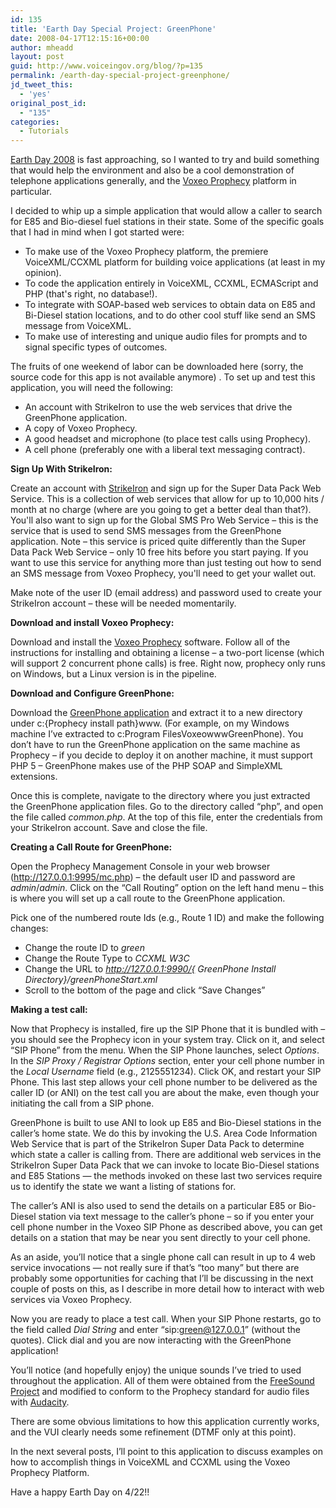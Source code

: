 ```yaml
---
id: 135
title: 'Earth Day Special Project: GreenPhone'
date: 2008-04-17T12:15:16+00:00
author: mheadd
layout: post
guid: http://www.voiceingov.org/blog/?p=135
permalink: /earth-day-special-project-greenphone/
jd_tweet_this:
  - 'yes'
original_post_id:
  - "135"
categories:
  - Tutorials
---
```

[Earth Day 2008](https://en.wikipedia.org/wiki/Earth_Day) is fast approaching, so I wanted to try and build something that would help the environment and also be a cool demonstration of telephone applications generally, and the [Voxeo Prophecy](https://evolution.voxeo.com/) platform in particular.

I decided to whip up a simple application that would allow a caller to search for E85 and Bio-diesel fuel stations in their state. Some of the specific goals that I had in mind when I got started were:

  * To make use of the Voxeo Prophecy platform, the premiere VoiceXML/CCXML platform for building voice applications (at least in my opinion).
  * To code the application entirely in VoiceXML, CCXML, ECMAScript and PHP (that's right, no database!). 
  * To integrate with SOAP-based web services to obtain data on E85 and Bi-Diesel station locations, and to do other cool stuff like send an SMS message from VoiceXML.
  * To make use of interesting and unique audio files for prompts and to signal specific types of outcomes.

The fruits of one weekend of labor can be downloaded here (sorry, the source code for this app is not available anymore) . To set up and test this application, you will need the following:

  * An account with StrikeIron to use the web services that drive the GreenPhone application.
  * A copy of Voxeo Prophecy.
  * A good headset and microphone (to place test calls using Prophecy).
  * A cell phone (preferably one with a liberal text messaging contract).

**Sign Up With StrikeIron:**

Create an account with [StrikeIron](https://en.wikipedia.org/wiki/Strikeiron) and sign up for the Super Data Pack Web Service. This is a collection of web services that allow for up to 10,000 hits / month at no charge (where are you going to get a better deal than that?). You'll also want to sign up for the Global SMS Pro Web Service &#8211; this is the service that is used to send SMS messages from the GreenPhone application. Note &#8211; this service is priced quite differently than the Super Data Pack Web Service &#8211; only 10 free hits before you start paying. If you want to use this service for anything more than just testing out how to send an SMS message from Voxeo Prophecy, you'll need to get your wallet out.

Make note of the user ID (email address) and password used to create your StrikeIron account &#8211; these will be needed momentarily.

**Download and install Voxeo Prophecy:**

Download and install the [Voxeo Prophecy](https://evolution.voxeo.com/) software. Follow all of the instructions for installing and obtaining a license &#8211; a two-port license (which will support 2 concurrent phone calls) is free. Right now, prophecy only runs on Windows, but a Linux version is in the pipeline.

**Download and Configure GreenPhone:**

Download the [GreenPhone application](https://voiceingov.org/tutorials) and extract it to a new directory under c:{Prophecy install path}www. (For example, on my Windows machine I&#8217;ve extracted to c:Program FilesVoxeowwwGreenPhone). You don&#8217;t have to run the GreenPhone application on the same machine as Prophecy &#8211; if you decide to deploy it on another machine, it must support PHP 5 &#8211; GreenPhone makes use of the PHP SOAP and SimpleXML extensions.

Once this is complete, navigate to the directory where you just extracted the GreenPhone application files. Go to the directory called &#8220;php&#8221;, and open the file called _common.php_. At the top of this file, enter the credentials from your StrikeIron account. Save and close the file.

**Creating a Call Route for GreenPhone:**

Open the Prophecy Management Console in your web browser (http://127.0.0.1:9995/mc.php) &#8211; the default user ID and password are _admin_/_admin_. Click on the &#8220;Call Routing&#8221; option on the left hand menu &#8211; this is where you will set up a call route to the GreenPhone application.

Pick one of the numbered route Ids (e.g., Route 1 ID) and make the following changes:

  * Change the route ID to _green_ 
  * Change the Route Type to _CCXML W3C_
  * Change the URL to _http://127.0.0.1:9990/{ GreenPhone Install Directory}/greenPhoneStart.xml_
  * Scroll to the bottom of the page and click &#8220;Save Changes&#8221;

**Making a test call:**

Now that Prophecy is installed, fire up the SIP Phone that it is bundled with &#8211; you should see the Prophecy icon in your system tray. Click on it, and select &#8220;SIP Phone&#8221; from the menu. When the SIP Phone launches, select _Options_. In the _SIP Proxy / Registrar Options_ section, enter your cell phone number in the _Local Username_ field (e.g., 2125551234). Click OK, and restart your SIP Phone. This last step allows your cell phone number to be delivered as the caller ID (or ANI) on the test call you are about the make, even though your initiating the call from a SIP phone.

GreenPhone is built to use ANI to look up E85 and Bio-Diesel stations in the caller&#8217;s home state. We do this by invoking the U.S. Area Code Information Web Service that is part of the StrikeIron Super Data Pack to determine which state a caller is calling from. There are additional web services in the StrikeIron Super Data Pack that we can invoke to locate Bio-Diesel stations and E85 Stations &#8212; the methods invoked on these last two services require us to identify the state we want a listing of stations for.

The caller&#8217;s ANI is also used to send the details on a particular E85 or Bio-Diesel station via text message to the caller&#8217;s phone &#8211; so if you enter your cell phone number in the Voxeo SIP Phone as described above, you can get details on a station that may be near you sent directly to your cell phone.

As an aside, you&#8217;ll notice that a single phone call can result in up to 4 web service invocations &#8212; not really sure if that&#8217;s &#8220;too many&#8221; but there are probably some opportunities for caching that I&#8217;ll be discussing in the next couple of posts on this, as I describe in more detail how to interact with web services via Voxeo Prophecy.

Now you are ready to place a test call. When your SIP Phone restarts, go to the field called _Dial String_ and enter &#8220;sip:green@127.0.0.1&#8221; (without the quotes). Click dial and you are now interacting with the GreenPhone application!

You&#8217;ll notice (and hopefully enjoy) the unique sounds I&#8217;ve tried to used throughout the application. All of them were obtained from the [FreeSound Project](https://en.wikipedia.org/wiki/Freesound) and modified to conform to the Prophecy standard for audio files with [Audacity](http://audacity.sourceforge.net/).

There are some obvious limitations to how this application currently works, and the VUI clearly needs some refinement (DTMF only at this point).

In the next several posts, I&#8217;ll point to this application to discuss examples on how to accomplish things in VoiceXML and CCXML using the Voxeo Prophecy Platform.

Have a happy Earth Day on 4/22!!
